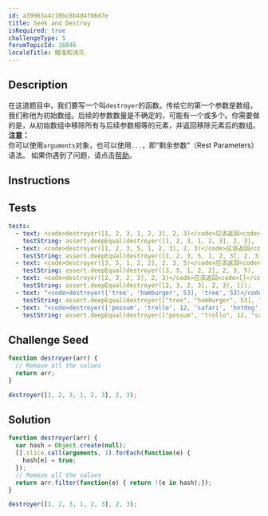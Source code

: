 ```yaml
---
id: a39963a4c10bc8b4d4f06d7e
title: Seek and Destroy
isRequired: true
challengeType: 5
forumTopicId: 16046
localeTitle: 瞄准和消灭
---
```


## Description
<section id='description'>
在这道题目中，我们要写一个叫<code>destroyer</code>的函数。传给它的第一个参数是数组，我们称他为初始数组。后续的参数数量是不确定的，可能有一个或多个。你需要做的是，从初始数组中移除所有与后续参数相等的元素，并返回移除元素后的数组。
<strong>注意：</strong><br> 你可以使用<code>arguments</code>对象，也可以使用<code>...</code>，即“剩余参数”（Rest Parameters）语法。
如果你遇到了问题，请点击<a href='https://forum.freecodecamp.one/t/topic/157' target='_blank'>帮助</a>。
</section>

## Instructions
<section id='instructions'>

</section>

## Tests
<section id='tests'>

```yml
tests:
  - text: <code>destroyer([1, 2, 3, 1, 2, 3], 2, 3)</code>应该返回<code>[1, 1]</code>。
    testString: assert.deepEqual(destroyer([1, 2, 3, 1, 2, 3], 2, 3), [1, 1]);
  - text: <code>destroyer([1, 2, 3, 5, 1, 2, 3], 2, 3)</code>应该返回<code>[1, 5, 1]</code>。
    testString: assert.deepEqual(destroyer([1, 2, 3, 5, 1, 2, 3], 2, 3), [1, 5, 1]);
  - text: <code>destroyer([3, 5, 1, 2, 2], 2, 3, 5)</code>应该返回<code>[1]</code>。
    testString: assert.deepEqual(destroyer([3, 5, 1, 2, 2], 2, 3, 5), [1]);
  - text: <code>destroyer([2, 3, 2, 3], 2, 3)</code>应该返回<code>[]</code>。
    testString: assert.deepEqual(destroyer([2, 3, 2, 3], 2, 3), []);
  - text: "<code>destroyer(['tree', 'hamburger', 53], 'tree', 53)</code>应该返回<code>['hamburger']</code>。"
    testString: assert.deepEqual(destroyer(["tree", "hamburger", 53], "tree", 53), ["hamburger"]);
  - text: "<code>destroyer(['possum', 'trollo', 12, 'safari', 'hotdog', 92, 65, 'grandma', 'bugati', 'trojan', 'yacht'], 'yacht', 'possum', 'trollo', 'safari', 'hotdog', 'grandma', 'bugati', 'trojan')</code>应该返回<code>[12,92,65]</code>。"
    testString: assert.deepEqual(destroyer(["possum", "trollo", 12, "safari", "hotdog", 92, 65, "grandma", "bugati", "trojan", "yacht"], "yacht", "possum", "trollo", "safari", "hotdog", "grandma", "bugati", "trojan"), [12,92,65]);

```

</section>

## Challenge Seed
<section id='challengeSeed'>

<div id='js-seed'>

```js
function destroyer(arr) {
  // Remove all the values
  return arr;
}

destroyer([1, 2, 3, 1, 2, 3], 2, 3);
```

</div>



</section>

## Solution
<section id='solution'>


```js
function destroyer(arr) {
  var hash = Object.create(null);
  [].slice.call(arguments, 1).forEach(function(e) {
    hash[e] = true;
  });
  // Remove all the values
  return arr.filter(function(e) { return !(e in hash);});
}

destroyer([1, 2, 3, 1, 2, 3], 2, 3);

```

</section>
              